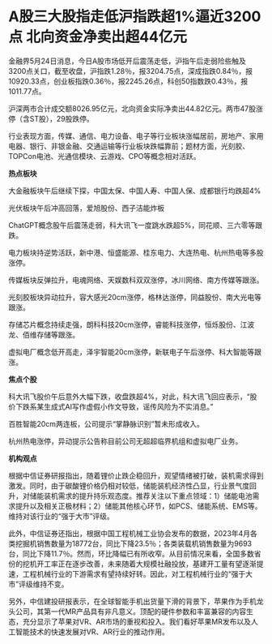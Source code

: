 # A股三大股指走低沪指跌超1%逼近3200点 北向资金净卖出超44亿元

金融界5月24日消息，今日A股市场低开后震荡走低，沪指午后走弱险些触及3200点关口，截至收盘，沪指跌1.28％，报3204.75点，深成指跌0.84％，报10920.33点，创业板指跌0.36％，报2245.26点，科创50指数跌0.43％，报1011.77点。

沪深两市合计成交额8026.95亿元，北向资金实际净卖出44.82亿元。两市47股涨停（含ST股），29股跌停。

行业表现方面，传媒、通信、电力设备、电子等行业板块涨幅居前，房地产、家用电器、银行、非银金融、交通运输等行业板块跌幅靠前；题材方面，光刻胶、TOPCon电池、光通信模块、云游戏、CPO等概念相对活跃。

**热点板块**

大金融板块午后继续下探，中国太保、中国人寿、中国人保、成都银行均跌超4%

光伏板块午后冲高回落，爱旭股份、西子洁能炸板

ChatGPT概念股午后震荡走弱，科大讯飞一度跳水跌超5%，同花顺、三六零等跟跌。

电力板块持逆势活跃，新中港、恒盛能源、桂东电力、大连热电、杭州热电等多股涨停。

传媒板块反弹拉升，电魂网络、天娱数科双双涨停，冰川网络、南方传媒等跟涨。

光刻胶板块异动拉升，容大感光20cm涨停，格林达涨停，同益股份、南大光电等跟涨。

存储芯片概念持续走强，朗科科技20cm涨停，睿能科技涨停，恒烁股份、江波龙、佰维存储等跟涨。

虚拟电厂概念低开高走，泽宇智能20cm涨停，新联电子午后涨停、科大智能等跟涨。

**焦点个股**

科大讯飞股价午后意外大幅下跌，收盘跌超4%，对此，科大讯飞回应表示，“股价下跌系某生成式AI写作虚假小作文导致，谣传风险为不实消息。”

百胜智能20cm两连板，公司提示“掌静脉识别”暂未形成收入。

杭州热电涨停，异动提示公告称目前公司无超超临界机组和虚拟电厂业务。

**机构观点**

根据中信证券研报指出，随着锂价止跌企稳回升，观望情绪被打破，装机需求得到激发。同时，由于碳酸锂价格仍相对较低，储能装机经济性凸显，行业景气度回升，对储能装机需求的提升持乐观态度。推荐关注以下重点领域：1）储能电池需求提升以及相关正极材料；2）储能其他核心环节，如PCS、储能系统、EMS等。维持对该行业的“强于大市”评级。

此外，中信证券还指出，根据中国工程机械工业协会发布的数据，2023年4月各类挖掘机销售数量为18772台，同比下降23.5％；各类装载机销售数量为9693台，同比下降11.7％。然而，环比降幅已有所收窄。从目前情况来看，全国多数省份的挖机开工率正在逐步改善，未来随着大规模社融投放，基建开工量有望逐渐提速，工程机械行业的下游需求有望持续好转。因此，对工程机械行业的“强于大市”评级维持不变。

另外，中信建投研报表示，在全球智能手机出货量下滑的背景下，苹果作为手机龙头公司，其第一代MR产品具有非凡意义。顶配的硬件参数和丰富兼容的内容生态，充分显示了苹果对VR、AR市场的重视和投入。我们看好苹果MR发布以及人工智能技术的快速发展对VR、AR行业的推动作用。

